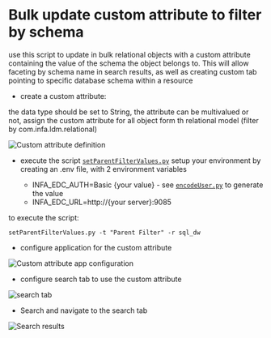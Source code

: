 # Bulk update custom attribute to filter by schema

use this script to update in bulk relational objects with a custom attribute containing the value of the schema the object belongs to. This will allow faceting by schema name in search results, as well as creating custom tab pointing to specific database schema within a resource

* create a custom attribute:

the data type should be set to String, the attribute can be multivalued or not, assign the custom attribute for all object form th relational model (filter by com.infa.ldm.relational) 

![Custom attribute definition](https://github.com/Informatica-EIC/REST-API-Samples/blob/master/img/custom_attribute_parent_definition.png?raw=true)

* execute the script [`setParentFilterValues.py`](../informatica/setParentFilterValues.py)
setup your environment by creating an .env file, with 2 environment variables

  * INFA_EDC_AUTH=Basic {your value} - see [`encodeUser.py`](src/edc_utilities/encodeUser.py) to generate the value
  * INFA_EDC_URL=http://{your server}:9085

to execute the script:
```
setParentFilterValues.py -t "Parent Filter" -r sql_dw
```




* configure application for the custom attribute

![Custom attribute app configuration](https://github.com/Informatica-EIC/REST-API-Samples/blob/master/img/custom_attribute_parent_appConfig.png?raw=true)

* configure search tab to use the custom attribute

![search tab](https://github.com/Informatica-EIC/REST-API-Samples/blob/master/img/custom_attribute_parent_searchTab.png?raw=true)

* Search and navigate to the search tab

![Search results](https://github.com/Informatica-EIC/REST-API-Samples/blob/master/img/custom_attribute_parent_searchResults.png?raw=true)

